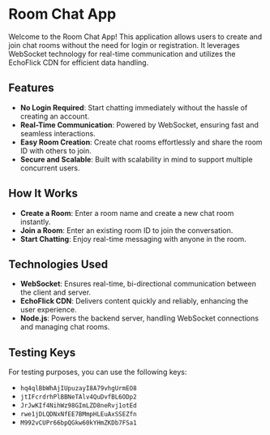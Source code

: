 # Room Chat App

Welcome to the Room Chat App! This application allows users to create and join chat rooms without the need for login or registration. It leverages WebSocket technology for real-time communication and utilizes the EchoFlick CDN for efficient data handling.

## Features

- **No Login Required**: Start chatting immediately without the hassle of creating an account.
- **Real-Time Communication**: Powered by WebSocket, ensuring fast and seamless interactions.
- **Easy Room Creation**: Create chat rooms effortlessly and share the room ID with others to join.
- **Secure and Scalable**: Built with scalability in mind to support multiple concurrent users.

## How It Works

- **Create a Room**: Enter a room name and create a new chat room instantly.
- **Join a Room**: Enter an existing room ID to join the conversation.
- **Start Chatting**: Enjoy real-time messaging with anyone in the room.

## Technologies Used

- **WebSocket**: Ensures real-time, bi-directional communication between the client and server.
- **EchoFlick CDN**: Delivers content quickly and reliably, enhancing the user experience.
- **Node.js**: Powers the backend server, handling WebSocket connections and managing chat rooms.

## Testing Keys

For testing purposes, you can use the following keys:

- `hq4qlBbWhAjIUpuzayI8A79vhgUrmEO8`
- `jtIFcrdrhPlBBNeTAlv4QuDvfBL6ODp2`
- `JrJwKIf4NihWz98GImLZD8neRvj1otEd`
- `rwe1jDLQDNxNfEE7BMmpHLEuAxSSEZfn`
- `M992vCUPr66bpQGkw60kYHmZKDb7FSa1`
